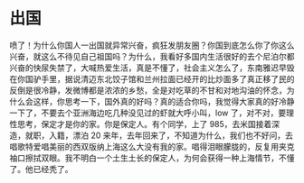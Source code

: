 # 出国

喷了！为什么你国人一出国就异常兴奋，疯狂发朋友圈？你国到底怎么你了你这么兴奋，就这么不待见自己祖国吗？为什么，我看好多国内生活很好的去个尼泊尔都兴奋的快尿失禁了，大喊热爱生活，真是不懂了，社会主义怎么了，东南雅迟早毁在你国驴手里，据说清迈东北饺子馆和兰州拉面已经开的比炒面多了真正移了民的反倒是很冷静，发微博都是浓浓的乡愁，全是对吃草的不甘和对地沟油的怀念，为什么会这样，你思考一下，国外真的好吗？真的适合你吗，我觉得大家真的好冷静一下了，不要去个亚洲海边吃几种没见过的虾就大呼小叫，low 了，对不对，要理性思考，保定才是你的家。你是保定人。有个同学，上了 985，去米国接着深造，就职，入籍，漂泊 20 来年，去年回来了，不知道为什么，我们也不好问，去唱歌特爱唱美丽的西双版纳上海这么大没有我的家。唱得泪眼朦胧的，反复用夹克袖口擦拭双眼。我不明白一个土生土长的保定人，为何会获得一种上海情节，不懂了。他已经秃了。